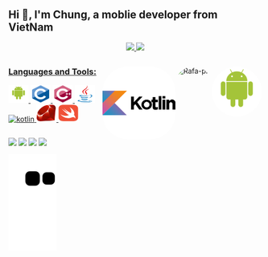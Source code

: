 
## Hi 👋, I'm Chung, a moblie developer from VietNam
<div align="center">
  <a href="https://github.com/hoangchungk53qx1">
  <img height="160em" src="https://github-readme-stats.vercel.app/api?username=hoangchungk53qx1&show_icons=true&theme=dracula&include_all_commits=true&count_private=true"/>
  <img height="160m" src="https://github-readme-stats.vercel.app/api/top-langs/?username=hoangchungk53qx1&layout=compact&langs_count=7&theme=dracula"/>
</div>
  

<img align="right" alt="Rafa-pic" height="100" style="border-radius:50px;"
   src="https://raw.githubusercontent.com/devicons/devicon/master/icons/android/android-original-wordmark.svg">
</div>
<img align="right" alt="Rafa-pic" height="100" style="border-radius:50px;"
   src="https://raw.githubusercontent.com/jmnote/z-icons/master/svg/java.svg">
</div>
<img align="right" alt="Rafa-pic" height="145" style="border-radius:50px;"
   src="https://raw.githubusercontent.com/devicons/devicon/master/icons/kotlin/kotlin-original-wordmark.svg">
</div>

##
  
  <h3 align="left">Languages and Tools:</h3>
<p align="left"> <a href="https://developer.android.com" target="_blank" rel="noreferrer">  
  <img src="https://raw.githubusercontent.com/devicons/devicon/master/icons/android/android-original-wordmark.svg" alt="android" width="40" height="35"/> </a> <a href="https://www.cprogramming.com/" target="_blank" rel="noreferrer"> 
  <img src="https://raw.githubusercontent.com/devicons/devicon/master/icons/c/c-original.svg" alt="c" width="40" height="35"/> </a> <a href="https://www.w3schools.com/cpp/" target="_blank" rel="noreferrer"> 
  <img src="https://raw.githubusercontent.com/devicons/devicon/master/icons/cplusplus/cplusplus-original.svg" alt="cplusplus" width="40" height="35"/> </a> <a href="https://www.w3schools.com/cs/" target="_blank" rel="noreferrer"> 
  <img src="https://raw.githubusercontent.com/devicons/devicon/master/icons/java/java-original.svg" alt="java" width="40" height="35"/> </a> <a href="https://kotlinlang.org" target="_blank" rel="noreferrer"> 
  <img src="https://www.vectorlogo.zone/logos/kotlinlang/kotlinlang-icon.svg" alt="kotlin" width="40" height="35"/> </a> <a href="https://pugjs.org" target="_blank" rel="noreferrer"> 
  <img src="https://raw.githubusercontent.com/devicons/devicon/master/icons/ruby/ruby-original.svg" alt="ruby" width="40" height="35"/> </a> <a href="https://www.rust-lang.org" target="_blank" rel="noreferrer"> 
  <img src="https://raw.githubusercontent.com/devicons/devicon/master/icons/swift/swift-original.svg" alt="swift" width="40" height="35"/> </a> </p>
  
  ##
 
<div> 
  <a href="https://www.facebook.com/hoangchungk53" target="_blank"><img src="https://img.shields.io/badge/-Facebook-%230077B5?style=for-the-badge&logo=facebook&logoColor=white" target="_blank"></a> 
  <a href="https://github.com/hoangchungk53qx1" target="_blank"><img src="https://img.shields.io/badge/Github-FF0000?style=for-the-badge&logo=github&logoColor=white" target="_blank"></a>
  <a href="https://www.instagram.com/hoangchungk53qx1/" target="_blank"><img src="https://img.shields.io/badge/-Instagram-%23E4405F?style=for-the-badge&logo=instagram&logoColor=white" target="_blank"></a>
  <a href = "mailto:hoangchungk53qx1@gmail.com"><img src="https://img.shields.io/badge/-Gmail-%23333?style=for-the-badge&logo=gmail&logoColor=white" target="_blank"></a>
  
 
  ![Snake animation](https://github.com/rafaballerini/rafaballerini/blob/output/github-contribution-grid-snake.svg)
 
</div>

